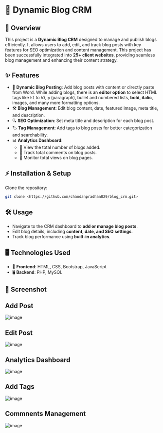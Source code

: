 # 🚀 Dynamic Blog CRM

## 📌 Overview
This project is a **Dynamic Blog CRM** designed to manage and publish blogs efficiently. It allows users to add, edit, and track blog posts with key features for SEO optimization and content management. This project has been successfully integrated into **25+ client websites**, providing seamless blog management and enhancing their content strategy.

## ✨ Features
- 📝 **Dynamic Blog Posting**: Add blog posts with content or directly paste from Word. While adding blogs, there is an **editor option** to select HTML tags like `h1` to `h3`, `p` (paragraph), bullet and numbered lists, **bold, italic**, images, and many more formatting options.
- 🛠 **Blog Management**: Edit blog content, date, featured image, meta title, and description.
- 🔍 **SEO Optimization**: Set meta title and description for each blog post.
- 🏷 **Tag Management**: Add tags to blog posts for better categorization and searchability.
- 📊 **Analytics Dashboard**:
  - 📌 View the total number of blogs added.
  - 💬 Track total comments on blog posts.
  - 👀 Monitor total views on blog pages.

## ⚡ Installation & Setup
 Clone the repository:
   ```bash
   git clone <https://github.com/chandanpradhan029/blog_crm.git>
   ```

## 🛠 Usage
- Navigate to the CRM dashboard to **add or manage blog posts**.
- Edit blog details, including **content, date, and SEO settings**.
- Track blog performance using **built-in analytics**.

## 🖥️ Technologies Used
- 🎨 **Frontend**: HTML, CSS, Bootstrap, JavaScript
- 🖥 **Backend**: PHP, MySQL

## 📜 Screenshot 
##  Add Post
![image](https://github.com/user-attachments/assets/18501ffa-2c46-49a1-88b0-20ba98ff187c)
##  Edit Post
![image](https://github.com/user-attachments/assets/3bb7ea48-9ae0-48be-9ebc-276bc238f2db) 
##  Analytics Dashboard
![image](https://github.com/user-attachments/assets/0c77a6a8-bf3c-4f65-9999-7d16be5d9771)
##  Add Tags
![image](https://github.com/user-attachments/assets/182c7aa1-44d8-4fd8-8790-0706c769fd8d)
##  Commnents Management
![image](https://github.com/user-attachments/assets/327a08a1-f93d-4fa2-b31a-57cdb5f5bc55)






